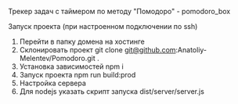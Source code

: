 Трекер задач с таймером по методу "Помодоро" - pomodoro_box

Запуск проекта (при настроенном подключении по ssh)
1. Перейти в папку домена на хостинге
2. Склонировать проект git clone git@github.com:Anatoliy-Melentev/Pomodoro.git .
3. Установка зависимостей npm i
4. Запуск проекта npm run build:prod
5. Настройка сервера
6. Для nodejs указать скрипт запуска dist/server/server.js